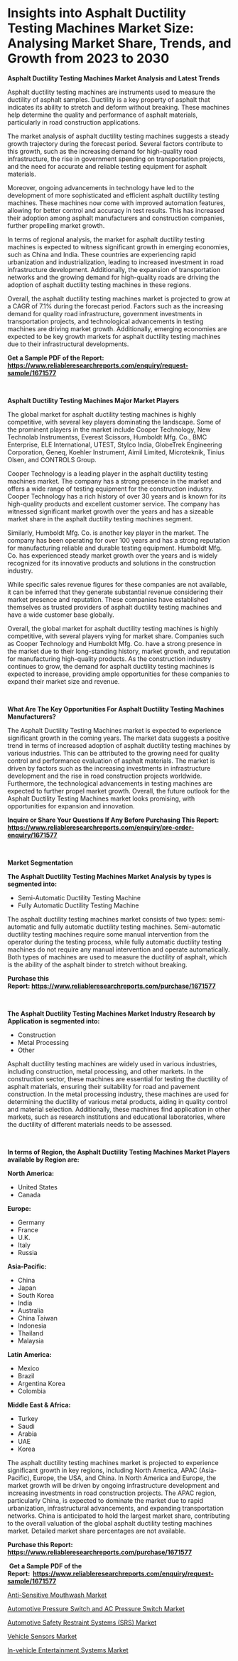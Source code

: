 <p><h1>Insights into Asphalt Ductility Testing Machines Market Size: Analysing Market Share, Trends, and Growth from 2023 to 2030</h1></p><p><strong>Asphalt Ductility Testing Machines Market Analysis and Latest Trends</strong></p>
<p><p>Asphalt ductility testing machines are instruments used to measure the ductility of asphalt samples. Ductility is a key property of asphalt that indicates its ability to stretch and deform without breaking. These machines help determine the quality and performance of asphalt materials, particularly in road construction applications.</p><p>The market analysis of asphalt ductility testing machines suggests a steady growth trajectory during the forecast period. Several factors contribute to this growth, such as the increasing demand for high-quality road infrastructure, the rise in government spending on transportation projects, and the need for accurate and reliable testing equipment for asphalt materials.</p><p>Moreover, ongoing advancements in technology have led to the development of more sophisticated and efficient asphalt ductility testing machines. These machines now come with improved automation features, allowing for better control and accuracy in test results. This has increased their adoption among asphalt manufacturers and construction companies, further propelling market growth.</p><p>In terms of regional analysis, the market for asphalt ductility testing machines is expected to witness significant growth in emerging economies, such as China and India. These countries are experiencing rapid urbanization and industrialization, leading to increased investment in road infrastructure development. Additionally, the expansion of transportation networks and the growing demand for high-quality roads are driving the adoption of asphalt ductility testing machines in these regions.</p><p>Overall, the asphalt ductility testing machines market is projected to grow at a CAGR of 7.1% during the forecast period. Factors such as the increasing demand for quality road infrastructure, government investments in transportation projects, and technological advancements in testing machines are driving market growth. Additionally, emerging economies are expected to be key growth markets for asphalt ductility testing machines due to their infrastructural developments.</p></p>
<p><strong>Get a Sample PDF of the Report:&nbsp; <a href="https://www.reliableresearchreports.com/enquiry/request-sample/1671577">https://www.reliableresearchreports.com/enquiry/request-sample/1671577</a></strong></p>
<p>&nbsp;</p>
<p><strong>Asphalt Ductility Testing Machines Major Market Players</strong></p>
<p><p>The global market for asphalt ductility testing machines is highly competitive, with several key players dominating the landscape. Some of the prominent players in the market include Cooper Technology, New Technolab Instrumentss, Everest Scissors, Humboldt Mfg. Co., BMC Enterprise, ELE International, UTEST, Stylco India, GlobeTrek Engineering Corporation, Geneq, Koehler Instrument, Aimil Limited, Microteknik, Tinius Olsen, and CONTROLS Group.</p><p>Cooper Technology is a leading player in the asphalt ductility testing machines market. The company has a strong presence in the market and offers a wide range of testing equipment for the construction industry. Cooper Technology has a rich history of over 30 years and is known for its high-quality products and excellent customer service. The company has witnessed significant market growth over the years and has a sizeable market share in the asphalt ductility testing machines segment.</p><p>Similarly, Humboldt Mfg. Co. is another key player in the market. The company has been operating for over 100 years and has a strong reputation for manufacturing reliable and durable testing equipment. Humboldt Mfg. Co. has experienced steady market growth over the years and is widely recognized for its innovative products and solutions in the construction industry.</p><p>While specific sales revenue figures for these companies are not available, it can be inferred that they generate substantial revenue considering their market presence and reputation. These companies have established themselves as trusted providers of asphalt ductility testing machines and have a wide customer base globally.</p><p>Overall, the global market for asphalt ductility testing machines is highly competitive, with several players vying for market share. Companies such as Cooper Technology and Humboldt Mfg. Co. have a strong presence in the market due to their long-standing history, market growth, and reputation for manufacturing high-quality products. As the construction industry continues to grow, the demand for asphalt ductility testing machines is expected to increase, providing ample opportunities for these companies to expand their market size and revenue.</p></p>
<p>&nbsp;</p>
<p><strong>What Are The Key Opportunities For Asphalt Ductility Testing Machines Manufacturers?</strong></p>
<p><p>The Asphalt Ductility Testing Machines market is expected to experience significant growth in the coming years. The market data suggests a positive trend in terms of increased adoption of asphalt ductility testing machines by various industries. This can be attributed to the growing need for quality control and performance evaluation of asphalt materials. The market is driven by factors such as the increasing investments in infrastructure development and the rise in road construction projects worldwide. Furthermore, the technological advancements in testing machines are expected to further propel market growth. Overall, the future outlook for the Asphalt Ductility Testing Machines market looks promising, with opportunities for expansion and innovation.</p></p>
<p><strong>Inquire or Share Your Questions If Any Before Purchasing This Report: <a href="https://www.reliableresearchreports.com/enquiry/pre-order-enquiry/1671577">https://www.reliableresearchreports.com/enquiry/pre-order-enquiry/1671577</a></strong></p>
<p>&nbsp;</p>
<p><strong>Market Segmentation</strong></p>
<p><strong>The Asphalt Ductility Testing Machines Market Analysis by types is segmented into:</strong></p>
<p><ul><li>Semi-Automatic Ductility Testing Machine</li><li>Fully Automatic Ductility Testing Machine</li></ul></p>
<p><p>The asphalt ductility testing machines market consists of two types: semi-automatic and fully automatic ductility testing machines. Semi-automatic ductility testing machines require some manual intervention from the operator during the testing process, while fully automatic ductility testing machines do not require any manual intervention and operate automatically. Both types of machines are used to measure the ductility of asphalt, which is the ability of the asphalt binder to stretch without breaking.</p></p>
<p><strong>Purchase this Report:&nbsp;<a href="https://www.reliableresearchreports.com/purchase/1671577">https://www.reliableresearchreports.com/purchase/1671577</a></strong></p>
<p>&nbsp;</p>
<p><strong>The Asphalt Ductility Testing Machines Market Industry Research by Application is segmented into:</strong></p>
<p><ul><li>Construction</li><li>Metal Processing</li><li>Other</li></ul></p>
<p><p>Asphalt ductility testing machines are widely used in various industries, including construction, metal processing, and other markets. In the construction sector, these machines are essential for testing the ductility of asphalt materials, ensuring their suitability for road and pavement construction. In the metal processing industry, these machines are used for determining the ductility of various metal products, aiding in quality control and material selection. Additionally, these machines find application in other markets, such as research institutions and educational laboratories, where the ductility of different materials needs to be assessed.</p></p>
<p>&nbsp;</p>
<p><strong>In terms of Region, the Asphalt Ductility Testing Machines Market Players available by Region are:</strong></p>
<p>
    <p> <strong> North America: </strong>
        <ul>
            <li>United States</li>
            <li>Canada</li>
        </ul>
        </p> 
    <p> <strong> Europe: </strong>
        <ul>
            <li>Germany</li>
            <li>France</li>
            <li>U.K.</li>
            <li>Italy</li>
            <li>Russia</li>
        </ul>
        </p> 
    <p> <strong> Asia-Pacific: </strong>
        <ul>
            <li>China</li>
            <li>Japan</li>
            <li>South Korea</li>
            <li>India</li>
            <li>Australia</li>
            <li>China Taiwan</li>
            <li>Indonesia</li>
            <li>Thailand</li>
            <li>Malaysia</li>
        </ul>
        </p> 
    <p> <strong> Latin America: </strong>
        <ul>
            <li>Mexico</li>
            <li>Brazil</li>
            <li>Argentina Korea</li>
            <li>Colombia</li>
        </ul>
        </p> 
    <p> <strong> Middle East & Africa: </strong>
        <ul>
            <li>Turkey</li>
            <li>Saudi</li>
            <li>Arabia</li>
            <li>UAE</li>
            <li>Korea</li>
        </ul>
    </p>
    </p>
<p><p>The asphalt ductility testing machines market is projected to experience significant growth in key regions, including North America, APAC (Asia-Pacific), Europe, the USA, and China. In North America and Europe, the market growth will be driven by ongoing infrastructure development and increasing investments in road construction projects. The APAC region, particularly China, is expected to dominate the market due to rapid urbanization, infrastructural advancements, and expanding transportation networks. China is anticipated to hold the largest market share, contributing to the overall valuation of the global asphalt ductility testing machines market. Detailed market share percentages are not available.</p></p>
<p><strong>Purchase this Report: <a href="https://www.reliableresearchreports.com/purchase/1671577">https://www.reliableresearchreports.com/purchase/1671577</a></strong></p>
<p>&nbsp;<strong>Get a Sample PDF of the Report:&nbsp;&nbsp;<a href="https://www.reliableresearchreports.com/enquiry/request-sample/1671577">https://www.reliableresearchreports.com/enquiry/request-sample/1671577</a></strong></p>
<p><strong></strong></p>
<p><p><a href="https://medium.com/@ryansai15420/anti-sensitive-mouthwash-market-furnishes-information-on-market-share-market-trends-and-market-f118c9df8ddf">Anti-Sensitive Mouthwash Market</a></p><p><a href="https://medium.com/@abdulkazi7580/automotive-pressure-switch-and-ac-pressure-switch-market-size-cagr-trends-2024-2030-c0f24b7fdd92">Automotive Pressure Switch and AC Pressure Switch Market</a></p><p><a href="https://www.linkedin.com/pulse/automotive-safety-restraint-systems-srs-market-share-amp/">Automotive Safety Restraint Systems (SRS) Market</a></p><p><a href="https://www.linkedin.com/pulse/vehicle-sensors-market-size-growth-forecast-from-2023-2030/">Vehicle Sensors Market</a></p><p><a href="https://www.linkedin.com/pulse/in-vehicle-entertainment-systems-market-insights-players/">In-vehicle Entertainment Systems Market</a></p></p>